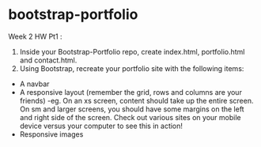# bootstrap-portfolio
Week 2 HW Pt1 : 
1. Inside your Bootstrap-Portfolio repo, create index.html, portfolio.html and contact.html.
2. Using Bootstrap, recreate your portfolio site with the following items:
- A navbar
- A responsive layout (remember the grid, rows and columns are your friends)
  -eg. On an xs screen, content should take up the entire screen. On sm and larger screens, you should have some margins on the left and      right side of the screen. Check out various sites on your mobile device versus your computer to see this in action!
- Responsive images
